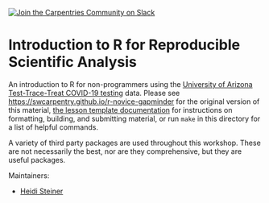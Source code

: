 [![Join the Carpentries Community on Slack](https://img.shields.io/badge/Create_Slack_Account-The_Carpentries-071159.svg)](https://swc-slack-invite.herokuapp.com/)

Introduction to R for Reproducible Scientific Analysis
======================================

An introduction to R for non-programmers using the [University of Arizona Test-Trace-Treat COVID-19 testing](https://arizona.figshare.com/articles/dataset/University_of_Arizona_Test-Trace-Treat_COVID-19_testing_results/14869740) data.
Please see <https://swcarpentry.github.io/r-novice-gapminder> for the original version of this material,
[the lesson template documentation][lesson-example]
for instructions on formatting, building, and submitting material,
or run `make` in this directory for a list of helpful commands.

A variety of third party packages are used throughout this workshop. These
are not necessarily the best, nor are they comprehensive, but they are useful
packages.

Maintainers:

* [Heidi Steiner](heidi_steiner)

[gapminder]: http://www.gapminder.org/
[lesson-example]: https://carpentries.github.io/lesson-example
[heidi_steiner]: https://datascience.arizona.edu/person/heidi-steiner
